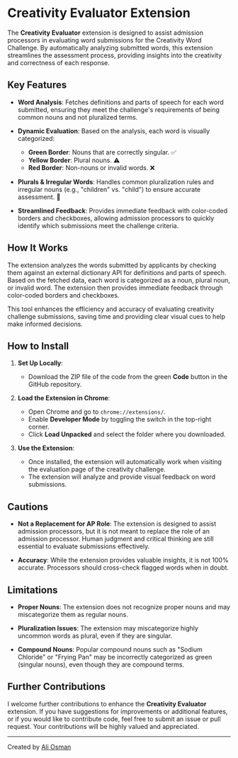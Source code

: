 # Creativity Evaluator Extension

The **Creativity Evaluator** extension is designed to assist admission processors in evaluating word submissions for the Creativity Word Challenge. By automatically analyzing submitted words, this extension streamlines the assessment process, providing insights into the creativity and correctness of each response.

## Key Features

- **Word Analysis**: Fetches definitions and parts of speech for each word submitted, ensuring they meet the challenge's requirements of being common nouns and not pluralized terms.
  
- **Dynamic Evaluation**: Based on the analysis, each word is visually categorized:
  - **Green Border**: Nouns that are correctly singular. ✅
  - **Yellow Border**: Plural nouns. ⚠️
  - **Red Border**: Non-nouns or invalid words. ❌

- **Plurals & Irregular Words**: Handles common pluralization rules and irregular nouns (e.g., "children" vs. "child") to ensure accurate assessment. 🔄

- **Streamlined Feedback**: Provides immediate feedback with color-coded borders and checkboxes, allowing admission processors to quickly identify which submissions meet the challenge criteria.

## How It Works

The extension analyzes the words submitted by applicants by checking them against an external dictionary API for definitions and parts of speech. Based on the fetched data, each word is categorized as a noun, plural noun, or invalid word. The extension then provides immediate feedback through color-coded borders and checkboxes.

This tool enhances the efficiency and accuracy of evaluating creativity challenge submissions, saving time and providing clear visual cues to help make informed decisions.

## How to Install


1. **Set Up Locally**:
   - Download the ZIP file of the code from the green **Code** button in the GitHub repository.

2. **Load the Extension in Chrome**:
   - Open Chrome and go to `chrome://extensions/`.
   - Enable **Developer Mode** by toggling the switch in the top-right corner.
   - Click **Load Unpacked** and select the folder where you downloaded.

3. **Use the Extension**:
   - Once installed, the extension will automatically work when visiting the evaluation page of the creativity challenge.
   - The extension will analyze and provide visual feedback on word submissions.

## Cautions

- **Not a Replacement for AP Role**: The extension is designed to assist admission processors, but it is not meant to replace the role of an admission processor. Human judgment and critical thinking are still essential to evaluate submissions effectively.
  
- **Accuracy**: While the extension provides valuable insights, it is not 100% accurate. Processors should cross-check flagged words when in doubt.

## Limitations

- **Proper Nouns**: The extension does not recognize proper nouns and may miscategorize them as regular nouns.
  
- **Pluralization Issues**: The extension may miscategorize highly uncommon words as plural, even if they are singular.

- **Compound Nouns**: Popular compound nouns such as "Sodium Chloride" or "Frying Pan" may be incorrectly categorized as green (singular nouns), even though they are compound terms.

## Further Contributions

I welcome further contributions to enhance the **Creativity Evaluator** extension. If you have suggestions for improvements or additional features, or if you would like to contribute code, feel free to submit an issue or pull request. Your contributions will be highly valued and appreciated.

---
Created by [Ali Osman](https://ali-osman.com/)
